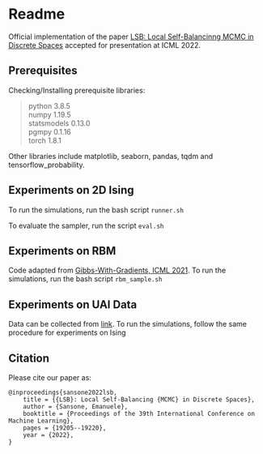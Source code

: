 # Readme

Official implementation of the paper [LSB: Local Self-Balancinng MCMC in Discrete Spaces](https://proceedings.mlr.press/v162/sansone22a.html) accepted for presentation at ICML 2022.


## Prerequisites
Checking/Installing prerequisite libraries:

> python 3.8.5 \
> numpy 1.19.5 \
> statsmodels 0.13.0 \
> pgmpy 0.1.16 \
> torch 1.8.1

Other libraries include matplotlib, seaborn, pandas, tqdm and tensorflow_probability.

## Experiments on 2D Ising

To run the simulations, run the bash script `runner.sh`

To evaluate the sampler, run the script `eval.sh`


## Experiments on RBM

Code adapted from [Gibbs-With-Gradients, ICML 2021](https://github.com/wgrathwohl/GWG_release).
To run the simulations, run the bash script `rbm_sample.sh`

## Experiments on UAI Data

Data can be collected from [link](http://sli.ics.uci.edu/~ihler/uai-data/).
To run the simulations, follow the same procedure for experiments on Ising

## Citation

Please cite our paper as:

```
@inproceedings{sansone2022lsb,
	title = {{LSB}: Local Self-Balancing {MCMC} in Discrete Spaces},
	author = {Sansone, Emanuele},
	booktitle = {Proceedings of the 39th International Conference on Machine Learning},
	pages = {19205--19220},
	year = {2022},
}
```

